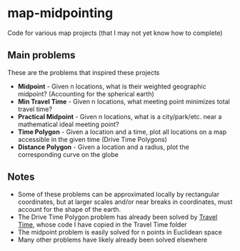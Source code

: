 # map-midpointing
Code for various map projects (that I may not yet know how to complete)

## Main problems 
These are the problems that inspired these projects
- **Midpoint** - Given n locations, what is their weighted geographic midpoint? (Accounting for the spherical earth)
- **Min Travel Time** - Given n locations, what meeting point minimizes total travel time? 
- **Practical Midpoint** - Given n locations, what is a city/park/etc. near a mathematical ideal meeting point?
- **Time Polygon** - Given a location and a time, plot all locations on a map accessible in the given time (Drive Time Polygons)
- **Distance Polygon** - Given a location and a radius, plot the corresponding curve on the globe 

## Notes
- Some of these problems can be approximated locally by rectangular coordinates, but at larger scales and/or near breaks in coordinates, must account for the shape of the earth.
- The Drive Time Polygon problem has already been solved by [Travel Time](https://traveltime.com/blog/google-maps-drive-time-polygon-tutorial-driving-radius), whose code I have copied in the Travel Time folder 
- The midpoint problem is easily solved for n points in Euclidean space
- Many other problems have likely already been solved elsewhere
